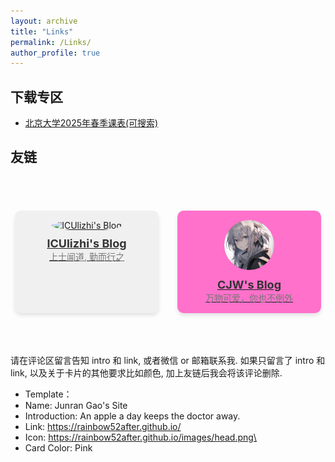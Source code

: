 ```yaml
---
layout: archive
title: "Links"
permalink: /Links/
author_profile: true
---
```


<head>
  <meta charset="UTF-8">
  <meta name="viewport" content="width=device-width, initial-scale=1.0">
  <title>Friendlinks</title>
  <style>
    /* 好友链接列表样式 */
    .friend-links-container {
      display: flex;
      flex-wrap: wrap;
      justify-content: center;
      gap: 30px;
      margin-top: 20px;
    }
    /* 每个好友的卡片样式 */
    .friend-card {
      background-color: #f0f0f0;
      border-radius: 10px;
      padding: 15px;
      width: 200px;
      text-align: center;
      box-shadow: 0 4px 6px rgba(0, 0, 0, 0.1);
      cursor: pointer;
      transition: transform 0.2s ease;
    }
    .friend-card:hover {
      transform: translateY(-5px);
    }
    /* 好友头像样式 */
    .avatar {
      width: 80px;
      height: 80px;
      border-radius: 50%;
      object-fit: cover;
      margin-bottom: 10px;
    }
    /* 好友名字样式 */
    .friend-name {
      font-size: 18px;
      font-weight: bold;
      color: #333;
    }
    /* 好友介绍样式 */
    .friend-intro {
      font-size: 14px;
      color: #777;
    }
  </style>
</head>
<body>


<h2>下载专区</h2>
<ul>
  <li><a href="../files/北京大学2025春季课表.xlsx">北京大学2025年春季课表(可搜索)</a></li>
</ul>

<h2>友链</h2>

<br/><br/>
<div class="friend-links-container">
    <!-- 每个好友卡片 -->
    <div class="friend-card" style="background-color: #f0f0f0;">
      <a href="https://iculizhi.github.io" target="_blank">
        <img src="../images/xj.jpg" alt="ICUlizhi's Blog" class="avatar" onerror="this.onerror=null;this.src='../images/default-avatar.jpg';">
        <div class="friend-name">ICUlizhi's Blog</div>
        <div class="friend-intro">上士闻道, 勤而行之</div>
      </a>
    </div>
    <div class="friend-card" style="background-color:rgb(255, 113, 203);">
      <a href="https://pku-cs-cjw.top/about/" target="_blank">
        <img src="../images/anzhiyu.png" alt="CJW's Blog" class="avatar" onerror="this.onerror=null;this.src='../images/default-avatar.jpg';">
        <div class="friend-name">CJW's Blog</div>
        <div class="friend-intro">万物可爱，你也不例外</div>
      </a>
    </div>
  </div>
<br/><br/><br/>

请在评论区留言告知 intro 和 link, 或者微信 or 邮箱联系我. 如果只留言了 intro 和 link, 以及关于卡片的其他要求比如颜色, 加上友链后我会将该评论删除.<br/>
- Template：<br/>
- Name: Junran Gao's Site <br/>
- Introduction: An apple a day keeps the doctor away. <br/>
- Link: https://rainbow52after.github.io/<br/>
- Icon: https://rainbow52after.github.io/images/head.png\<br/>
- Card Color: Pink<br/>


<br/>

<!-- Giscus 评论系统嵌入 -->

<script src="https://giscus.app/client.js"
        data-repo="rainbow52after/rainbow52after.github.io"
        data-repo-id="R_kgDOOzsOrA"
        data-category="Announcements"
        data-category-id="DIC_kwDOOzsOrM4Cq4Kh"
        data-mapping="pathname"
        data-strict="0"
        data-reactions-enabled="1"
        data-emit-metadata="0"
        data-input-position="bottom"
        data-theme="preferred_color_scheme"
        data-lang="zh-CN"
        crossorigin="anonymous"
        async>
</script>